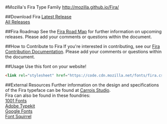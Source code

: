 #Mozilla's Fira Type Family
http://mozilla.github.io/Fira/

##Download Fira
<a href="https://github.com/mozilla/Fira/releases/latest">Latest Release</a><br>
<a href="https://github.com/mozilla/Fira/releases">All Releases</a>

##Fira Roadmap
See the  <a href="https://docs.google.com/document/d/1fLxzQsULTv43umIhpB9Gv3Gi7aOBONHbqEbwZIipmxw/edit">Fira Road Map</a> for further information on upcoming releases. Please add your comments or questions within the document.


##How to Contribute to Fira
If you're interested in contributing, see our  <a href="https://docs.google.com/document/d/1QfxweGktJEdBvbd94y-5hiyqu32U9-h_ICPVs76Niyw/edit">Fira Contribution Documentation</a>. Please add your comments or questions within the document.


##Usage
Use this font on your website!

```html
<link rel="stylesheet" href="https://code.cdn.mozilla.net/fonts/fira.css">
```

##External Resources
Further information on the design and specifications of the Fira typeface can be found at <a href="http://www.carrois.com/fira-4-1/">Carrois Studio</a>.<br>
Fira can also be found in these foundries:<br>
<a href="http://www.1001fonts.com/fira-sans-font.html">1001 Fonts<br>
<a href="https://typekit.com/fonts/fira-sans">Adobe Typekit<br>
<a href="https://www.google.com/fonts/specimen/Fira+Sans">Google Fonts<br>
<a href="https://www.fontsquirrel.com/fonts/fira-sans">Font Squirrel<br>
